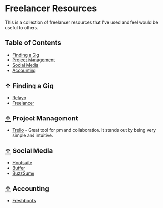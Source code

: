 # Freelancer Resources
This is a collection of freelancer resources that I've used and feel would be useful to others.

## Table of Contents

- [Finding a Gig](#-finding-a-gig)
- [Project Management](#-project-management)
- [Social Media](#-social-media)
- [Accounting](#-accounting)

## [↑](#table-of-contents) Finding a Gig
* [Relayo](https://www.relayo.com)
* [Freelancer](https://www.freelancer.com/)

## [↑](#table-of-contents) Project Management
* [Trello](https://trello.com/) - Great tool for pm and collaboration. It stands out by being very simple and intuitive.

## [↑](#table-of-contents) Social Media
* [Hootsuite](https://hootsuite.com/)
* [Buffer](https://buffer.com/)
* [BuzzSumo](http://buzzsumo.com/)

## [↑](#table-of-contents) Accounting
* [Freshbooks](https://www.freshbooks.com/)
